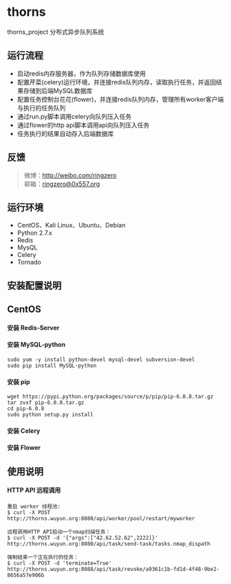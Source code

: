# thorns
thorns_project 分布式异步队列系统

运行流程
-----------------------------------
* 启动redis内存服务器，作为队列存储数据库使用
* 配置芹菜(celery)运行环境，并连接redis队列内存，读取执行任务，并返回结果存储到后端MySQL数据库
* 配置任务控制台花花(flower)，并连接redis队列内存，管理所有worker客户端与执行的任务队列
* 通过run.py脚本调用celery向队列压入任务
* 通过flower的http api脚本调用api向队列压入任务
* 任务执行的结果自动存入后端数据库

反馈
-----------------------------------
> 微博：http://weibo.com/ringzero<br />
> 邮箱：ringzero@0x557.org<br />

运行环境
-----------------------------------
* CentOS、Kali Linux、Ubuntu、Debian
* Python 2.7.x
* Redis
* MysQL
* Celery
* Tornado

安装配置说明
-----------------------------------
## CentOS
#### 安装 Redis-Server
	

#### 安装 MySQL-python
	sudo yum -y install python-devel mysql-devel subversion-devel
	sudo pip install MySQL-python

#### 安装 pip
	wget https://pypi.python.org/packages/source/p/pip/pip-6.0.8.tar.gz
	tar zvxf pip-6.0.8.tar.gz
	cd pip-6.0.8
	sudo python setup.py install
#### 安装 Celery

#### 安装 Flower

使用说明
-----------------------------------
#### HTTP API 远程调用
    重启 worker 线程池:
    $ curl -X POST http://thorns.wuyun.org:8080/api/worker/pool/restart/myworker
    
    远程调用HTTP API启动一个nmap扫描任务：
    $ curl -X POST -d '{"args":["42.62.52.62",2222]}' http://thorns.wuyun.org:8080/api/task/send-task/tasks.nmap_dispath
    
    强制结束一个正在执行的任务：
    $ curl -X POST -d 'terminate=True' http://thorns.wuyun.org:8088/api/task/revoke/a9361c1b-fd1d-4f48-9be2-8656a57e906b

